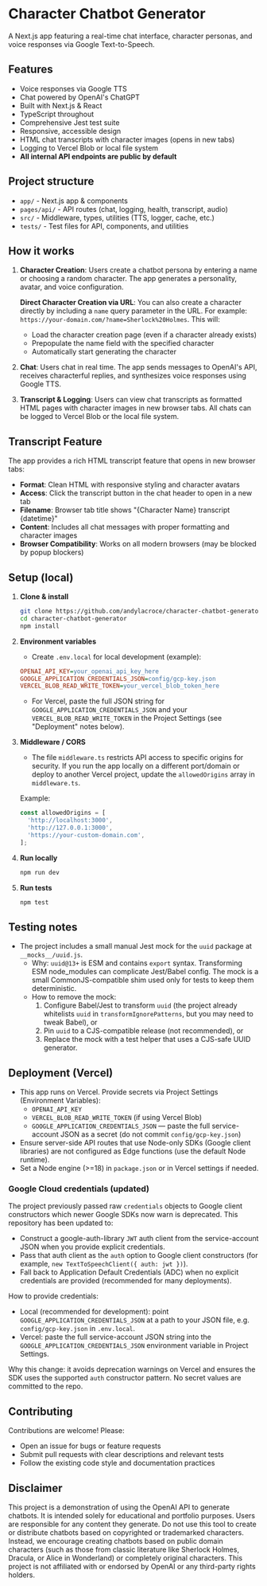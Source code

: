 # Character Chatbot Generator

A Next.js app featuring a real-time chat interface, character personas, and voice responses via Google Text-to-Speech.

## Features

- Voice responses via Google TTS
- Chat powered by OpenAI's ChatGPT
- Built with Next.js & React
- TypeScript throughout
- Comprehensive Jest test suite
- Responsive, accessible design
- HTML chat transcripts with character images (opens in new tabs)
- Logging to Vercel Blob or local file system
- **All internal API endpoints are public by default**

## Project structure

- `app/` - Next.js app & components
- `pages/api/` - API routes (chat, logging, health, transcript, audio)
- `src/` - Middleware, types, utilities (TTS, logger, cache, etc.)
- `tests/` - Test files for API, components, and utilities

## How it works

1. **Character Creation**: Users create a chatbot persona by entering a name or choosing a random character. The app generates a personality, avatar, and voice configuration.

   **Direct Character Creation via URL**: You can also create a character directly by including a `name` query parameter in the URL. For example: `https://your-domain.com/?name=Sherlock%20Holmes`. This will:
   - Load the character creation page (even if a character already exists)
   - Prepopulate the name field with the specified character
   - Automatically start generating the character

2. **Chat**: Users chat in real time. The app sends messages to OpenAI's API, receives characterful replies, and synthesizes voice responses using Google TTS.
3. **Transcript & Logging**: Users can view chat transcripts as formatted HTML pages with character images in new browser tabs. All chats can be logged to Vercel Blob or the local file system.

## Transcript Feature

The app provides a rich HTML transcript feature that opens in new browser tabs:

- **Format**: Clean HTML with responsive styling and character avatars
- **Access**: Click the transcript button in the chat header to open in a new tab
- **Filename**: Browser tab title shows "{Character Name} transcript {datetime}"
- **Content**: Includes all chat messages with proper formatting and character images
- **Browser Compatibility**: Works on all modern browsers (may be blocked by popup blockers)

## Setup (local)

1. **Clone & install**
   ```bash
   git clone https://github.com/andylacroce/character-chatbot-generator.git
   cd character-chatbot-generator
   npm install
   ```

2. **Environment variables**

   - Create `.env.local` for local development (example):

   ```ini
   OPENAI_API_KEY=your_openai_api_key_here
   GOOGLE_APPLICATION_CREDENTIALS_JSON=config/gcp-key.json
   VERCEL_BLOB_READ_WRITE_TOKEN=your_vercel_blob_token_here
   ```

   - For Vercel, paste the full JSON string for `GOOGLE_APPLICATION_CREDENTIALS_JSON` and your `VERCEL_BLOB_READ_WRITE_TOKEN` in the Project Settings (see "Deployment" notes below).

3. **Middleware / CORS**

   - The file `middleware.ts` restricts API access to specific origins for security. If you run the app locally on a different port/domain or deploy to another Vercel project, update the `allowedOrigins` array in `middleware.ts`.

   Example:

   ```ts
   const allowedOrigins = [
     'http://localhost:3000',
     'http://127.0.0.1:3000',
     'https://your-custom-domain.com',
   ];
   ```

4. **Run locally**

   ```bash
   npm run dev
   ```

5. **Run tests**

   ```bash
   npm test
   ```

## Testing notes

- The project includes a small manual Jest mock for the `uuid` package at `__mocks__/uuid.js`.
  - Why: `uuid@13+` is ESM and contains `export` syntax. Transforming ESM node_modules can complicate Jest/Babel config. The mock is a small CommonJS-compatible shim used only for tests to keep them deterministic.
  - How to remove the mock:
    1. Configure Babel/Jest to transform `uuid` (the project already whitelists `uuid` in `transformIgnorePatterns`, but you may need to tweak Babel), or
    2. Pin `uuid` to a CJS-compatible release (not recommended), or
    3. Replace the mock with a test helper that uses a CJS-safe UUID generator.

## Deployment (Vercel)

- This app runs on Vercel. Provide secrets via Project Settings (Environment Variables):
  - `OPENAI_API_KEY`
  - `VERCEL_BLOB_READ_WRITE_TOKEN` (if using Vercel Blob)
  - `GOOGLE_APPLICATION_CREDENTIALS_JSON` — paste the full service-account JSON as a secret (do not commit `config/gcp-key.json`)
- Ensure server-side API routes that use Node-only SDKs (Google client libraries) are not configured as Edge functions (use the default Node runtime).
- Set a Node engine (>=18) in `package.json` or in Vercel settings if needed.

### Google Cloud credentials (updated)

The project previously passed raw `credentials` objects to Google client constructors which newer Google SDKs now warn is deprecated. This repository has been updated to:

- Construct a google-auth-library `JWT` auth client from the service-account JSON when you provide explicit credentials.
- Pass that auth client as the `auth` option to Google client constructors (for example, `new TextToSpeechClient({ auth: jwt })`).
- Fall back to Application Default Credentials (ADC) when no explicit credentials are provided (recommended for many deployments).

How to provide credentials:

- Local (recommended for development): point `GOOGLE_APPLICATION_CREDENTIALS_JSON` at a path to your JSON file, e.g. `config/gcp-key.json` in `.env.local`.
- Vercel: paste the full service-account JSON string into the `GOOGLE_APPLICATION_CREDENTIALS_JSON` environment variable in Project Settings.

Why this change: it avoids deprecation warnings on Vercel and ensures the SDK uses the supported `auth` constructor pattern. No secret values are committed to the repo.

## Contributing

Contributions are welcome! Please:
- Open an issue for bugs or feature requests
- Submit pull requests with clear descriptions and relevant tests
- Follow the existing code style and documentation practices

## Disclaimer

This project is a demonstration of using the OpenAI API to generate chatbots. It is intended solely for educational and portfolio purposes. Users are responsible for any content they generate. Do not use this tool to create or distribute chatbots based on copyrighted or trademarked characters. Instead, we encourage creating chatbots based on public domain characters (such as those from classic literature like Sherlock Holmes, Dracula, or Alice in Wonderland) or completely original characters. This project is not affiliated with or endorsed by OpenAI or any third-party rights holders.
